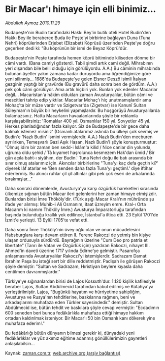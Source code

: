 # Bir Macar'ı  himaye için elli binimiz...

*Abdullah Aymaz 2010.11.29*

<td class="columnist-detail">
<p>Budapeşte'nin Budin tarafındaki Hakkı Bey'in butik oteli Hotel Budin'den Hakkı Bey ile beraberce Buda ile Peşte'yi birbirine bağlayan Duna (Tuna Nehri) köprülerinden Erjebet (Elizabet) Köprüsü üzerinden Peşte'ye doğru geçerken dedi ki: "Bu köprünün bir ismi de Beyaz Köprü'dür.</p>
<p><p>Budapeşte'nin Peşte tarafında hemen köprü bitiminde kiliseden dönme bir câmi vardı. (Bana camiyi gösterdi. Tabii şimdi artık cami değil. Mihrabının yeri dışarıdan bile belli olduğu için görülüyordu. A.A.) Bu câminin mihrabında bulunan âyetler yakın zamana kadar duruyordu ama öğrendiğimize göre yeni silinmiş... 1686'da Budapeşte'ye gelen Elsner Deszö isimli İtalyan gezginin yaptığı bir gravürde (Bu gravürü daha sonra ben de gördüm. A.A.) pek çok câmi görülüyor. Ama artık hiçbiri yok. Bunları yok edenler Macarlar değil... Macaristan'a hâkim oldukları zaman Avusturyalılar, bütün câmi ve mescitleri tahrip edip yıktılar. Macarlar Mohaç'ı hiç unutmamışlardır ama Mohaç'ta bir müze vardır ve Szigetvar'da (Zigetvar) ise Kanunî Sultan Süleyman'ın büyük bir heykelini yapmışlardır. Bu hoşgörüyü Avusturyalılarda bulamazsınız. Hatta Macarların havaalanlarında şöyle bir reklamla karşılaşabilirsiniz: 'Romalılar 400 yıl. Osmanlılar 150 yıl. Sovyetler 45 yıl. Herkes planladığından fazla kalıyor. Siz de Budapeşte'de bir gece daha kalmak istemez misiniz' (Osmanlı atalarımız aslında bu ülkeyi çok sevmiş ve Budin'e 'Nazlı Budin' ismini vermişlerdir. A.A.) Nazlı Budin'den mecburen ayrılırken, Temeşvarlı Gazi Aşık Hasan, Nazlı Budin'i şöyle konuşturmuştur: 'Olmuş idim bir zaman ben sedd-i İslâm'a kilid / Nice canlar din yolunda, uğruma oldu şehid / Tâ kıyamet haşrolunca kesmezem Hak'dan ümid / Bir gün açıla baht-ı siyâhım, der Budin.' Tuna Nehri doğu ile batı arasında bir sınır olmuş atalarımız için. Akıncılar birbirlerine "Tuna'yı kaç defa geçtin ki?' diyerek lâf atarlar ve 'Ben senden daha fazla Tuna'yı geçtim!.' diye iftihar ederlermiş. Bu akıncı ruhlar çil çil altınlar gibi pek çok eseri de arkalarında bırakmışlar..."
<p>Daha sonraki dönemlerde, Avusturya'ya karşı özgürlük hareketleri sırasında ülkemize sığınan bütün Macar ileri gelenlerini her zaman himaye etmişizdir. Bunlardan birisi İmre Thököly'dir. (Türk aşığı Macar Kralı'nın mühründe şu ifade yer alırmış: Muhib-i Ali Osmanım, itaat üzreyim emre. Kral-ı Orta Macarım ki namım Thököly İmre.) Avusturya İmparatorluğu tarafından başında bulunduğu krallık yok edilince, İstanbul'a iltica etti. 23 Eylül 1701'de İzmit'e yerleşti. 13 Eylül 1705'te vefat etti.
<p>Daha sonra İmre Thököly'nin üvey oğlu olan ve onun mücadelesini Habsburglara karşı devam ettiren II. Ferenc Rakoczi de yetmiş bin kişiye ulaşan ordusuyla sürdürdü. Bayrağının üzerine "Cum Deo pro patria et libertate" (Tanrı ile Vatan ve Özgürlük için) yazdıran Rakoczi, nihayet III. Ahmed'in daveti üzerine 1717 yılında Edirne'ye gelmiştir. Pasarofça anlaşmasında Avusturyalılar Rakoczi'yi istemişlerdir. Sadrazam Damat İbrahim Paşa bu isteği sert bir dille reddetmiştir. Padişah ile görüşen Rakoczi şöyle demiştir: "Sultan ve Sadrazam, Hıristiyan beylere kıyasla daha centilmen davranmışlardır."
<p>Türkiye'ye sığınanlardan birisi de Lajos Kossuth'dur. 1.120 kişilik kafilesiyle beraber Lajos, Sultan Abdülmecid tarafından kabul edilmiş ve Kütahya'ya yerleştirilmiştir. Lajos, "Bugünkü hayatım ve hürriyetime sahipliğim, Avusturya ve Rusya'nın tehditlerine, baskılarına rağmen, beni ve arkadaşlarımı muhafaza eden Türkler sayesindedir." demiştir. Sultan Abdülmecid ise, bütün tehdit ve baskılara şöyle cevap vermiştir: "Ecdadımın 600 seneden beri bunca fedâkârlıkla muhafaza ettiği himaye hakkım ortadan kaldırılmak isteniyor. Bir Macar'ı 50 bin Osmanlı kanı dökerek yine muhafaza ederim!."
<p>Bu fedâkârlığı bütün dünyanın bilmesi gerekir ki, dünyadaki yeni fedâkârlıklar ve yüz akımız eğitime adanmış gönüllülerimizin gayretleri anlaşılabilsin...</p>
<a href="http://web.archive.org/web/20101209175507/mailto:/">
</a></p></p></p></p></p></td>

Kaynak: [zaman.com.tr](http://zaman.com.tr/yazar.do?yazino=1058219), [web.archive.org (arşiv bağlantısı)](http://web.archive.org/web/20101209175507/http://www.zaman.com.tr:80/yazar.do?yazino=1058219)
